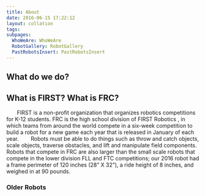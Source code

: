 ```yaml
---
title: About
date: 2016-06-15 17:22:12
layout: collation
tags:
subpages:
  WhoWeAre: WhoWeAre
  RobotGallery: RobotGallery
  PastRobotsInsert: PastRobotsInsert
---
```


<otherFile id="WhoWeAre" > </otherFile>

What do we do?
-------
<otherFile id="RobotGallery" > </otherFile>

What is FIRST? What is FRC?
-------

&nbsp;&nbsp;&nbsp;&nbsp;&nbsp;&nbsp;&nbsp;FIRST is a non-profit organization that organizes robotics competitions for K-12 students. FRC is the high school division of FIRST Robotics , in which teams from around the world compete in a six-week competition to build a robot for a new game each year that is released in January of each year.
&nbsp;&nbsp;&nbsp;&nbsp;&nbsp;&nbsp;&nbsp;Robots must be able to do things such as throw and catch objects, scale objects, traverse obstacles, and lift and manipulate field components. Robots that compete in FRC are also larger than the small scale robots that compete in the lower division FLL and FTC competitions; our 2016 robot had a frame perimeter of 120 inches (28” X 32”), a ride height of 8 inches, and weighed in at 90 pounds.

### Older Robots
<otherFile id="PastRobotsInsert" > </otherFile>
